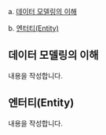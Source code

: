 a. [데이터 모델링의 이해](#데이터-모델링의-이해)

b. [엔터티(Entity)](#엔터티entity)

## 데이터 모델링의 이해
내용을 작성합니다.

## 엔터티(Entity)
내용을 작성합니다.

